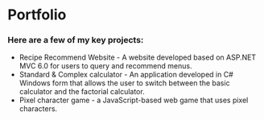 # Portfolio


### Here are a few of my key projects:

* Recipe Recommend Website - A website developed based on ASP.NET MVC 6.0 for users to query and recommend menus.
* Standard & Complex calculator - An application developed in C# Windows form that allows the user to switch between the basic calculator and the factorial calculator.
* Pixel character game - a JavaScript-based web game that uses pixel characters.